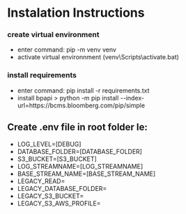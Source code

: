 # Instalation Instructions

### create virtual environment
<ul>
<li>enter command: pip -m venv venv</li>
<li>activate virtual environnment (venv\Scripts\activate.bat)</li>
</ul>

### install requirements
<ul>
<li>enter command: pip install -r requirements.txt</li>
<li>install bpapi > python -m pip install --index-url=https://bcms.bloomberg.com/pip/simple </li>
</ul>

## Create .env file in root folder Ie:
<ul>
<li>LOG_LEVEL=[DEBUG]</li>
<li>DATABASE_FOLDER=[DATABASE_FOLDER]</li>
<li>S3_BUCKET=[S3_BUCKET]</li>
<li>LOG_STREAMNAME=[LOG_STREAMNAME]</li>
<li>BASE_STREAM_NAME=[BASE_STREAM_NAME]</li>
<li>LEGACY_READ=</li>
<li>LEGACY_DATABASE_FOLDER=</li>
<li>LEGACY_S3_BUCKET=</li>
<li>LEGACY_S3_AWS_PROFILE=</li>
</ul>
